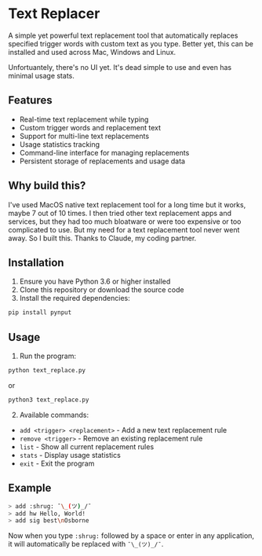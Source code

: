 # Text Replacer

A simple yet powerful text replacement tool that automatically replaces specified trigger words with custom text as you type. Better yet, this can be installed and used across Mac, Windows and Linux.

Unfortuantely, there's no UI yet. It's dead simple to use and even has minimal usage stats. 

## Features

- Real-time text replacement while typing
- Custom trigger words and replacement text
- Support for multi-line text replacements
- Usage statistics tracking
- Command-line interface for managing replacements
- Persistent storage of replacements and usage data

## Why build this?

I've used MacOS native text replacement tool for a long time but it works, maybe 7 out of 10 times. I then tried other text replacement apps and services, but they had too much bloatware or were too expensive or too complicated to use. But my need for a text replacement tool never went away. So I built this. Thanks to Claude, my coding partner. 

## Installation

1. Ensure you have Python 3.6 or higher installed
2. Clone this repository or download the source code
3. Install the required dependencies:

```bash
pip install pynput
```

## Usage

1. Run the program:
```bash
python text_replace.py
```
or 
```bash 
python3 text_replace.py
```

2. Available commands:
- `add <trigger> <replacement>` - Add a new text replacement rule
- `remove <trigger>` - Remove an existing replacement rule
- `list` - Show all current replacement rules
- `stats` - Display usage statistics
- `exit` - Exit the program

## Example

```bash
> add :shrug: ¯\_(ツ)_/¯
> add hw Hello, World!
> add sig best\nOsborne
```

Now when you type `:shrug:` followed by a space or enter in any application, it will automatically be replaced with `¯\_(ツ)_/¯`. 